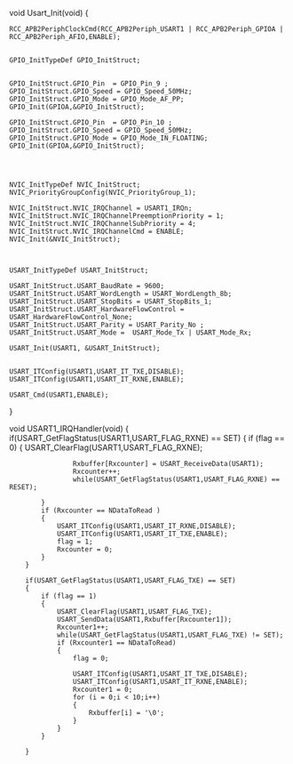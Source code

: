 void Usart_Init(void)
{
	
	RCC_APB2PeriphClockCmd(RCC_APB2Periph_USART1 | RCC_APB2Periph_GPIOA | RCC_APB2Periph_AFIO,ENABLE);
	
	
	GPIO_InitTypeDef GPIO_InitStruct; 

	
	GPIO_InitStruct.GPIO_Pin  = GPIO_Pin_9 ;
	GPIO_InitStruct.GPIO_Speed = GPIO_Speed_50MHz;
	GPIO_InitStruct.GPIO_Mode = GPIO_Mode_AF_PP;
	GPIO_Init(GPIOA,&GPIO_InitStruct);
	
	GPIO_InitStruct.GPIO_Pin  = GPIO_Pin_10 ;
	GPIO_InitStruct.GPIO_Speed = GPIO_Speed_50MHz;
	GPIO_InitStruct.GPIO_Mode = GPIO_Mode_IN_FLOATING;
	GPIO_Init(GPIOA,&GPIO_InitStruct);
	



	NVIC_InitTypeDef NVIC_InitStruct;
	NVIC_PriorityGroupConfig(NVIC_PriorityGroup_1);

	NVIC_InitStruct.NVIC_IRQChannel = USART1_IRQn;
	NVIC_InitStruct.NVIC_IRQChannelPreemptionPriority = 1;
	NVIC_InitStruct.NVIC_IRQChannelSubPriority = 4;
	NVIC_InitStruct.NVIC_IRQChannelCmd = ENABLE;
	NVIC_Init(&NVIC_InitStruct);
	
	
	
	USART_InitTypeDef USART_InitStruct;
	
	USART_InitStruct.USART_BaudRate = 9600;
	USART_InitStruct.USART_WordLength = USART_WordLength_8b;
	USART_InitStruct.USART_StopBits = USART_StopBits_1;
	USART_InitStruct.USART_HardwareFlowControl = USART_HardwareFlowControl_None;
	USART_InitStruct.USART_Parity = USART_Parity_No ;
	USART_InitStruct.USART_Mode =  USART_Mode_Tx | USART_Mode_Rx;
	
	USART_Init(USART1, &USART_InitStruct);
	
	
	USART_ITConfig(USART1,USART_IT_TXE,DISABLE);
	USART_ITConfig(USART1,USART_IT_RXNE,ENABLE);
	
	USART_Cmd(USART1,ENABLE);
	
	
		
}

void USART1_IRQHandler(void)
{	
		if(USART_GetFlagStatus(USART1,USART_FLAG_RXNE) == SET)
		{
			if (flag == 0)
			{
				USART_ClearFlag(USART1,USART_FLAG_RXNE);
			
					Rxbuffer[Rxcounter] = USART_ReceiveData(USART1);
					Rxcounter++;
					while(USART_GetFlagStatus(USART1,USART_FLAG_RXNE) == RESET);
				
			}
			if (Rxcounter == NDataToRead )
			{	
				USART_ITConfig(USART1,USART_IT_RXNE,DISABLE);					
				USART_ITConfig(USART1,USART_IT_TXE,ENABLE);		
				flag = 1;
				Rxcounter = 0;
			}
		}
	
		if(USART_GetFlagStatus(USART1,USART_FLAG_TXE) == SET)
		{
			if (flag == 1)
			{			
				USART_ClearFlag(USART1,USART_FLAG_TXE);
				USART_SendData(USART1,Rxbuffer[Rxcounter1]);
				Rxcounter1++;
				while(USART_GetFlagStatus(USART1,USART_FLAG_TXE) != SET);
				if (Rxcounter1 == NDataToRead)
				{
					flag = 0;
					
					USART_ITConfig(USART1,USART_IT_TXE,DISABLE);
					USART_ITConfig(USART1,USART_IT_RXNE,ENABLE);	
					Rxcounter1 = 0;
					for (i = 0;i < 10;i++)
					{
						Rxbuffer[i] = '\0';
					}
				}
			}
		
		}		

